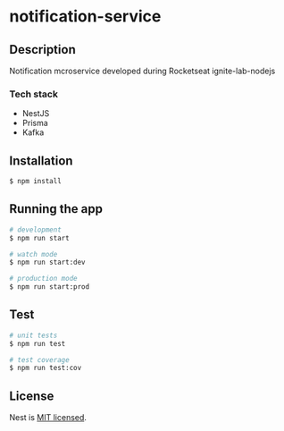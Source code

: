 # notification-service

## Description

Notification mcroservice developed during Rocketseat ignite-lab-nodejs

### Tech stack

- NestJS
- Prisma
- Kafka

## Installation

```bash
$ npm install
```

## Running the app

```bash
# development
$ npm run start

# watch mode
$ npm run start:dev

# production mode
$ npm run start:prod
```

## Test

```bash
# unit tests
$ npm run test

# test coverage
$ npm run test:cov
```

## License

Nest is [MIT licensed](LICENSE).
